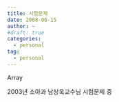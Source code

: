 ```yaml
---
title: 시험문제
date: 2008-06-15
author: ~
#draft: true
categories:
  - personal
tag:
  - personal
---
```




Array

2003년 소아과 남상욱교수님 시험문제 중


 






